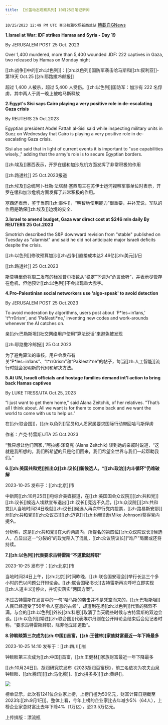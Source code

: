 ```yaml
---
title: 【长笛动态观察系列】10月25日笔记新闻
---
```

`10/25/2023 12:49 PM UTC 喜马拉雅农场新西兰站` [轉載自GNews](https://gnews.org/articles/1879126)

           


**1.Israel at War: IDF strikes Hamas and Syria - Day 19**

 By JERUSALEM POST  25 Oct. 2023

Over 1,400 murdered, more than 5,400 wounded .IDF: 222 captives in Gaza, two released by Hamas on Monday night

[[zh:战争]]中的[[zh:以色列]]：[[zh:以色列]]国防军袭击哈马斯和[[zh:叙利亚]]\-第19天 Oct.25 [[zh:耶路撒冷邮报]]

超过 1,400 人被杀，超过 5,400 人受伤。[[zh:以色列]]国防军：加沙有 222 名俘虏，其中两人于周一晚上被哈马斯释放

**2.Egypt's Sisi says Cairo playing a very positive role in de-escalating Gaza crisis**

By REUTERS 25 Oct.2023

Egyptian president Abdel Fattah al-Sisi said while inspecting military units in Suez on Wednesday that Cairo is playing a very positive role in de-escalating Gaza crisis.

Sisi also said that in light of current events it is important to "use capabilities wisely.," adding that the army's role is to secure Egyptian borders.

[[zh:埃及]]塞西表示，开罗在缓和加沙危机方面发挥了非常积极的作用

[[zh:路透社]] 25 Oct.2023报道

[[zh:埃及]]总统阿卜杜勒·法塔赫·塞西周三在苏伊士运河视察军事单位时表示，开罗在缓和加沙危机方面发挥了非常积极的作用。

塞西还表示，鉴于当前[[zh:事件]]，“明智地使用能力”很重要，并补充说，军队的作用是确保[[zh:埃及]]边境的安全.

**3.Israel to amend budget, Gaza war direct cost at $246 mln daily By REUTERS 25 Oct.2023**

Smotrich described the S&P downward revision from "stable" published on Tuesday as "alarmist" and said he did not anticipate major Israeli deficits despite the crisis.

[[zh:以色列]]修改预算加沙[[zh:战争]]直接成本达2.46亿[[zh:美元]]/日

[[zh:路透社]] 25 Oct.2023

斯莫特里奇将周二发布的标准普尔指数从“稳定”下调为“危言耸听”，并表示尽管存在危机，但他预计[[zh:以色列]]不会出现重大赤字。

**4.Pro-Palestinian social networkers use 'algo-speak' to avoid detection**

By JERUSALEM POST 25 Oct.2023

To avoid moderation by algorithms, users post about 'P\*les+in1ans,' 't\*rr0rism', and 'Pa&lesti\*ne,' inventing new codes and work-arounds whenever the AI catches on.

亲[[zh:巴勒斯坦]]社交网络用户使用“算法说话”来避免被发现

[[zh:耶路撒冷邮报]] 25 Oct.2023

为了避免算法的审核，用户会发布有关“P\*les+in1ans”、“t\*rr0rism”和“Pa&lesti\*ne”的帖子，每当[[zh:人工智能]]流行时就会发明新的代码和解决方法。

**5.At UN, Israeli officials and hostage families demand int'l action to bring back Hamas captives**

By LUKE TRESS/JTA Oct.25, 2023

“I just want to get them home," said Alana Zeitchik, of her relatives. "That’s all I think about. All we want is for them to come back and we want the world to come with us to help us."

在[[zh:联合国]]，[[zh:以色列]]官员和人质家属要求国际行动带回哈马斯俘虏

作者：卢克·特雷斯/JTA 25 Oct.2023

“我只想让他们回家，”阿拉娜·泽奇克 (Alana Zeitchik) 谈到她的亲戚时说道，“这就是我所想的。我们所希望的只是他们回来，我们希望全世界与我们一起帮助我们。”

**6.[[zh:美国共和党]]推出众[[zh:议长]]新候选人，“[[zh:政治]]内斗循环”仍难破解**

2023-10-25 发布于：[[zh:北京]]市

中新网[[zh:10月25日]]电综合美媒报道，在[[zh:美国国会众议院]][[zh:共和党]][[zh:议长]]候选人埃默宣布退出[[zh:议长]]竞选不久后，[[zh:众议院]][[zh:共和党]]人当地时间24日晚就[[zh:议长]]候选人再次举行党内投票，[[zh:路易斯安那]]州[[zh:共和党]][[zh:众议员]][[zh:迈克]]·[[zh:约翰]]逊(Mike Johnson)获得党内提名。

分析称，这是[[zh:共和党]]在大约两周内，所提名的第四位[[zh:众议院议长]]候选人，凸显出这一“分裂的”的政党陷入了混乱，[[zh:众议院议长]]“难产”局面或还将持续。

**7.[[zh:以色列]]代表要求古特雷斯“不道歉就辞职”**

2023-10-25 发布于：[[zh:北京]]市

当地时间24日上午，[[zh:北京]]时间昨晚，[[zh:联合国安理会]]举行长达三个多小时的巴以问题公开辩论会。[[zh:联合国秘书长]]古特雷斯再次呼吁立即实现[[zh:人道主义]]停火，并切实落实“两国方案”。

不过古特雷斯在发言中的一句“哈马斯的袭击并不是凭空而来的，[[zh:巴勒斯坦]]人民已经遭受了56年令人窒息的占领”，却遭到在场[[zh:以色列]]代表的强烈不满。与会的[[zh:以色列]]外长[[zh:科恩]]取消了当天晚些时候与古特雷斯的双边会谈。[[zh:以色列]]常驻[[zh:联合国]]代表埃尔丹则在公开辩论会结束后会见记者时称，“要求古特雷斯辞职，除非他立即道歉”。

**8.钟睒睒第三次成为[[zh:中国]]首富，[[zh:王健林]]家族财富最近一年下降最多**

2023-10-25 14:10 发布于：[[zh:四川]]省

钟睒睒第三次成为[[zh:中国]]首富，[[zh:王健林]]家族财富最近一年下降最多

[[zh:10月24日]]，胡润研究院发布《2023胡润百富榜》，前三名依次为农夫山泉钟睒睒、[[zh:腾讯]][[zh:马化腾]]、[[zh:拼多多]][[zh:黄峥]]。

![](ipfs://QmTmkeMzhxRHRMXH2AvLS7pBwkTPXgAjKom7broXUTQLns?.png)


榜单显示，此次有1241位企业家上榜，上榜门槛为50亿元，财富计算日期截至2023年[[zh:9月1日]]。整体上看，今年上榜的企业家比去年减少5%（64人），上榜企业家总财富比去年下降4%（1万亿），至23.5万亿元。

上传排版：漂流瓶
